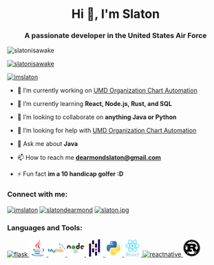 <h1 align="center">Hi 👋, I'm Slaton</h1>
<h3 align="center">A passionate developer in the United States Air Force</h3>

<p align="left"> <img src="https://komarev.com/ghpvc/?username=slatonisawake&label=Profile%20views&color=0e75b6&style=flat" alt="slatonisawake" /> </p>

<p align="left"> <a href="https://github.com/ryo-ma/github-profile-trophy"><img src="https://github-profile-trophy.vercel.app/?username=slatonisawake" alt="slatonisawake" /></a> </p>

<p align="left"> <a href="https://twitter.com/imslaton" target="blank"><img src="https://img.shields.io/twitter/follow/imslaton?logo=twitter&style=for-the-badge" alt="imslaton" /></a> </p>

- 🔭 I’m currently working on [UMD Organization Chart Automation](https://github.com/SlatonIsAwake/UMD-Organization-Automation)

- 🌱 I’m currently learning **React, Node.js, Rust, and SQL**

- 👯 I’m looking to collaborate on **anything Java or Python**

- 🤝 I’m looking for help with [UMD Organization Chart Automation](https://github.com/SlatonIsAwake/UMD-Organization-Automation)

- 💬 Ask me about **Java**

- 📫 How to reach me **dearmondslaton@gmail.com**

- ⚡ Fun fact **im a 10 handicap golfer :D**

<h3 align="left">Connect with me:</h3>
<p align="left">
<a href="https://twitter.com/imslaton" target="blank"><img align="center" src="https://raw.githubusercontent.com/rahuldkjain/github-profile-readme-generator/master/src/images/icons/Social/twitter.svg" alt="imslaton" height="30" width="40" /></a>
<a href="https://linkedin.com/in/slatondearmond" target="blank"><img align="center" src="https://raw.githubusercontent.com/rahuldkjain/github-profile-readme-generator/master/src/images/icons/Social/linked-in-alt.svg" alt="slatondearmond" height="30" width="40" /></a>
<a href="https://instagram.com/slaton.jpg" target="blank"><img align="center" src="https://raw.githubusercontent.com/rahuldkjain/github-profile-readme-generator/master/src/images/icons/Social/instagram.svg" alt="slaton.jpg" height="30" width="40" /></a>
</p>

<h3 align="left">Languages and Tools:</h3>
<p align="left"> <a href="https://flask.palletsprojects.com/" target="_blank" rel="noreferrer"> <img src="https://www.vectorlogo.zone/logos/pocoo_flask/pocoo_flask-icon.svg" alt="flask" width="40" height="40"/> </a> <a href="https://www.java.com" target="_blank" rel="noreferrer"> <img src="https://raw.githubusercontent.com/devicons/devicon/master/icons/java/java-original.svg" alt="java" width="40" height="40"/> </a> <a href="https://www.mysql.com/" target="_blank" rel="noreferrer"> <img src="https://raw.githubusercontent.com/devicons/devicon/master/icons/mysql/mysql-original-wordmark.svg" alt="mysql" width="40" height="40"/> </a> <a href="https://nodejs.org" target="_blank" rel="noreferrer"> <img src="https://raw.githubusercontent.com/devicons/devicon/master/icons/nodejs/nodejs-original-wordmark.svg" alt="nodejs" width="40" height="40"/> </a> <a href="https://pandas.pydata.org/" target="_blank" rel="noreferrer"> <img src="https://raw.githubusercontent.com/devicons/devicon/2ae2a900d2f041da66e950e4d48052658d850630/icons/pandas/pandas-original.svg" alt="pandas" width="40" height="40"/> </a> <a href="https://www.python.org" target="_blank" rel="noreferrer"> <img src="https://raw.githubusercontent.com/devicons/devicon/master/icons/python/python-original.svg" alt="python" width="40" height="40"/> </a> <a href="https://reactjs.org/" target="_blank" rel="noreferrer"> <img src="https://raw.githubusercontent.com/devicons/devicon/master/icons/react/react-original-wordmark.svg" alt="react" width="40" height="40"/> </a> <a href="https://reactnative.dev/" target="_blank" rel="noreferrer"> <img src="https://reactnative.dev/img/header_logo.svg" alt="reactnative" width="40" height="40"/> </a> <a href="https://www.rust-lang.org" target="_blank" rel="noreferrer"> <img src="https://raw.githubusercontent.com/devicons/devicon/master/icons/rust/rust-plain.svg" alt="rust" width="40" height="40"/> </a> </p>

